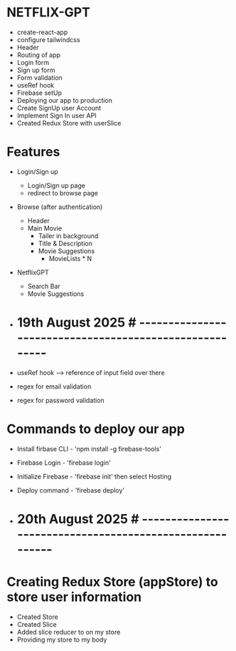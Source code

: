 # NETFLIX-GPT

- create-react-app
- configure tailwindcss
- Header
- Routing of app
- Login form
- Sign up form
- Form validation 
- useRef hook
- Firebase setUp
- Deploying our app to production 
- Create SignUp user Account 
- Implement Sign In user API
- Created Redux Store with userSlice 


# Features

- Login/Sign up

  - Login/Sign up page
  - redirect to browse page

- Browse (after authentication)

  - Header
  - Main Movie
    - Tailer in background
    - Title & Description
    - Movie Suggestions
      - MovieLists * N

- NetflixGPT
  - Search Bar
  - Movie Suggestions


- # 19th August 2025 # --------------------------------------------------------

- useRef hook --> reference of input field over there 
- regex for email validation 
- regex for password validation 

# Commands to deploy our app
- Install firbase CLI - 'npm install -g firebase-tools'
- Firebase Login - 'firebase login'
- Initialize Firebase - 'firebase init' then select Hosting
- Deploy command - 'firebase deploy'


- # 20th August 2025 # ---------------------------------------------------------
# Creating Redux Store (appStore) to store user information 

- Created Store
- Created Slice
- Added slice reducer to on my store 
- Providing my store to my body
